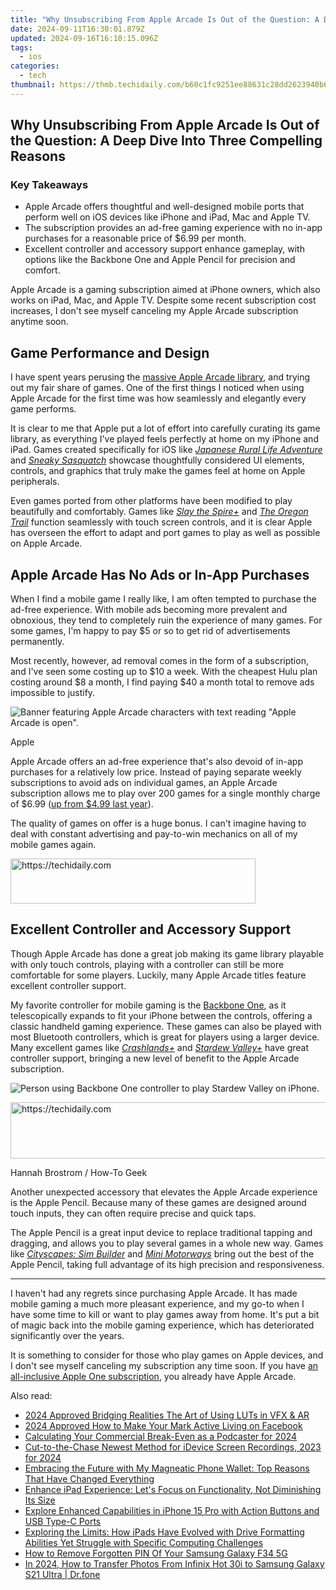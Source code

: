 ```yaml
---
title: "Why Unsubscribing From Apple Arcade Is Out of the Question: A Deep Dive Into Three Compelling Reasons"
date: 2024-09-11T16:30:01.879Z
updated: 2024-09-16T16:10:15.096Z
tags:
  - ios
categories:
  - tech
thumbnail: https://thmb.techidaily.com/b60c1fc9251ee88631c28dd2623940b69aaa4124599c741f135b80728b533209.jpg
---
```


## Why Unsubscribing From Apple Arcade Is Out of the Question: A Deep Dive Into Three Compelling Reasons

### Key Takeaways

* Apple Arcade offers thoughtful and well-designed mobile ports that perform well on iOS devices like iPhone and iPad, Mac and Apple TV.
* The subscription provides an ad-free gaming experience with no in-app purchases for a reasonable price of $6.99 per month.
* Excellent controller and accessory support enhance gameplay, with options like the Backbone One and Apple Pencil for precision and comfort.

 Apple Arcade is a gaming subscription aimed at iPhone owners, which also works on iPad, Mac, and Apple TV. Despite some recent subscription cost increases, I don't see myself canceling my Apple Arcade subscription anytime soon.

##  Game Performance and Design

 I have spent years perusing the [massive Apple Arcade library](https://blog-min.techidaily.com/how-to-recover-deleted-photos-from-android-gallery-app-on-c51-by-stellar-photo-recovery-android-mobile-photo-recover/), and trying out my fair share of games. One of the first things I noticed when using Apple Arcade for the first time was how seamlessly and elegantly every game performs.

 It is clear to me that Apple put a lot of effort into carefully curating its game library, as everything I've played feels perfectly at home on my iPhone and iPad. Games created specifically for iOS like _[Japanese Rural Life Adventure](https://apps.apple.com/us/app/japanese-rural-life-adventure/id1634749545)_ and _[Sneaky Sasquatch](https://apps.apple.com/us/app/sneaky-sasquatch/id1098342019)_ showcase thoughtfully considered UI elements, controls, and graphics that truly make the games feel at home on Apple peripherals.

 Even games ported from other platforms have been modified to play beautifully and comfortably. Games like _[Slay the Spire](https://www.google.com/url?sa=t&source=web&rct=j&opi=89978449&url=https://apps.apple.com/us/app/slay-the-spire/id6448808007&ved=2ahUKEwiqzNnx2ZCHAxVkm4kEHUtuCfUQFnoECBQQAQ&usg=AOvVaw1vNKqufMrwQfyig0YpIhdK)_[_+_](https://apps.apple.com/us/app/slay-the-spire/id6448808007) and _[The Oregon Trail](https://apps.apple.com/us/app/the-oregon-trail/id1502228492)_ function seamlessly with touch screen controls, and it is clear Apple has overseen the effort to adapt and port games to play as well as possible on Apple Arcade.

##  Apple Arcade Has No Ads or In-App Purchases

 When I find a mobile game I really like, I am often tempted to purchase the ad-free experience. With mobile ads becoming more prevalent and obnoxious, they tend to completely ruin the experience of many games. For some games, I'm happy to pay $5 or so to get rid of advertisements permanently.

 Most recently, however, ad removal comes in the form of a subscription, and I've seen some costing up to $10 a week. With the cheapest Hulu plan costing around $8 a month, I find paying $40 a month total to remove ads impossible to justify.

![Banner featuring Apple Arcade characters with text reading "Apple Arcade is open".](https://static1.howtogeekimages.com/wordpress/wp-content/uploads/2024/07/apple-arcade-new-games-hero_big-jpg-large_2x.jpg) 

Apple

 Apple Arcade offers an ad-free experience that's also devoid of in-app purchases for a relatively low price. Instead of paying separate weekly subscriptions to avoid ads on individual games, an Apple Arcade subscription allows me to play over 200 games for a single monthly charge of $6.99 ([up from $4.99 last year](https://tech-savvy.techidaily.com/guarding-authenticity-openais-anti-cheat-for-gpt-text-generation/)).

 The quality of games on offer is a huge bonus. I can't imagine having to deal with constant advertising and pay-to-win mechanics on all of my mobile games again.

<!-- affiliate ads begin -->
<a href="https://aligracehair.sjv.io/c/5597632/2115935/19272" target="_top" id="2115935">
  <img src="//a.impactradius-go.com/display-ad/19272-2115935" border="0" alt="https://techidaily.com" width="392" height="72"/>
</a>
<img height="0" width="0" src="https://aligracehair.sjv.io/i/5597632/2115935/19272" style="position:absolute;visibility:hidden;" border="0" />
<!-- affiliate ads end -->

##  Excellent Controller and Accessory Support

 Though Apple Arcade has done a great job making its game library playable with only touch controls, playing with a controller can still be more comfortable for some players. Luckily, many Apple Arcade titles feature excellent controller support.

 My favorite controller for mobile gaming is the [Backbone One](https://android-unlock.techidaily.com/in-2024-how-to-remove-or-bypass-knox-enrollment-service-on-oppo-find-x7-ultra-by-drfone-android/), as it telescopically expands to fit your iPhone between the controls, offering a classic handheld gaming experience. These games can also be played with most Bluetooth controllers, which is great for players using a larger device. Many excellent games like _[Crashlands+](https://apps.apple.com/us/app/crashlands/id1582683689)_ and _[Stardew Valley+](https://apps.apple.com/us/app/stardew-valley/id6449264810)_ have great controller support, bringing a new level of benefit to the Apple Arcade subscription.

![Person using Backbone One controller to play Stardew Valley on iPhone.](https://static1.howtogeekimages.com/wordpress/wp-content/uploads/2024/07/img_1176.jpeg) 

<!-- affiliate ads begin -->
<a href="https://aligracehair.sjv.io/c/5597632/2115937/19272" target="_top" id="2115937">
  <img src="//a.impactradius-go.com/display-ad/19272-2115937" border="0" alt="https://techidaily.com" width="728" height="90"/>
</a>
<img height="0" width="0" src="https://aligracehair.sjv.io/i/5597632/2115937/19272" style="position:absolute;visibility:hidden;" border="0" />
<!-- affiliate ads end -->

Hannah Brostrom / How-To Geek

 Another unexpected accessory that elevates the Apple Arcade experience is the Apple Pencil. Because many of these games are designed around touch inputs, they can often require precise and quick taps.

 The Apple Pencil is a great input device to replace traditional tapping and dragging, and allows you to play several games in a whole new way. Games like _[Cityscapes: Sim Builder](https://apps.apple.com/us/app/cityscapes-sim-builder/id1631153096)_ and _[Mini Motorways](https://apps.apple.com/us/app/mini-motorways/id1453901000)_ bring out the best of the Apple Pencil, taking full advantage of its high precision and responsiveness.

---

 I haven't had any regrets since purchasing Apple Arcade. It has made mobile gaming a much more pleasant experience, and my go-to when I have some time to kill or want to play games away from home. It's put a bit of magic back into the mobile gaming experience, which has deteriorated significantly over the years.

 It is something to consider for those who play games on Apple devices, and I don't see myself canceling my subscription any time soon. If you have [an all-inclusive Apple One subscription](https://facebook-record-videos.techidaily.com/new-10-visionary-beauty-experts-leading-online-trends-for-2024/), you already have Apple Arcade.

<ins class="adsbygoogle"
     style="display:block"
     data-ad-format="autorelaxed"
     data-ad-client="ca-pub-7571918770474297"
     data-ad-slot="1223367746"></ins>

<ins class="adsbygoogle"
     style="display:block"
     data-ad-client="ca-pub-7571918770474297"
     data-ad-slot="8358498916"
     data-ad-format="auto"
     data-full-width-responsive="true"></ins>

<span class="atpl-alsoreadstyle">Also read:</span>
<div><ul>
<li><a href="https://extra-information.techidaily.com/2024-approved-bridging-realities-the-art-of-using-luts-in-vfx-and-ar/"><u>2024 Approved Bridging Realities The Art of Using LUTs in VFX & AR</u></a></li>
<li><a href="https://facebook-videos.techidaily.com/2024-approved-how-to-make-your-mark-active-living-on-facebook/"><u>2024 Approved How to Make Your Mark Active Living on Facebook</u></a></li>
<li><a href="https://extra-information.techidaily.com/calculating-your-commercial-break-even-as-a-podcaster-for-2024/"><u>Calculating Your Commercial Break-Even as a Podcaster for 2024</u></a></li>
<li><a href="https://digital-screen-recording.techidaily.com/cut-to-the-chase-newest-method-for-idevice-screen-recordings-2023-for-2024/"><u>Cut-to-the-Chase Newest Method for iDevice Screen Recordings, 2023 for 2024</u></a></li>
<li><a href="https://os-tips.techidaily.com/embracing-the-future-with-my-magneatic-phone-wallet-top-reasons-that-have-changed-everything/"><u>Embracing the Future with My Magneatic Phone Wallet: Top Reasons That Have Changed Everything</u></a></li>
<li><a href="https://os-tips.techidaily.com/enhance-ipad-experience-lets-focus-on-functionality-not-diminishing-its-size/"><u>Enhance iPad Experience: Let's Focus on Functionality, Not Diminishing Its Size</u></a></li>
<li><a href="https://os-tips.techidaily.com/explore-enhanced-capabilities-in-iphone-15-pro-with-action-buttons-and-usb-type-c-ports/"><u>Explore Enhanced Capabilities in iPhone 15 Pro with Action Buttons and USB Type-C Ports</u></a></li>
<li><a href="https://os-tips.techidaily.com/exploring-the-limits-how-ipads-have-evolved-with-drive-formatting-abilities-yet-struggle-with-specific-computing-challenges/"><u>Exploring the Limits: How iPads Have Evolved with Drive Formatting Abilities Yet Struggle with Specific Computing Challenges</u></a></li>
<li><a href="https://android-unlock.techidaily.com/how-to-remove-forgotten-pin-of-your-samsung-galaxy-f34-5g-by-drfone-android/"><u>How to Remove Forgotten PIN Of Your Samsung Galaxy F34 5G</u></a></li>
<li><a href="https://android-transfer.techidaily.com/in-2024-how-to-transfer-photos-from-infinix-hot-30i-to-samsung-galaxy-s21-ultra-drfone-by-drfone-transfer-from-android-transfer-from-android/"><u>In 2024, How to Transfer Photos From Infinix Hot 30i to Samsung Galaxy S21 Ultra | Dr.fone</u></a></li>
</ul></div>

